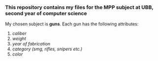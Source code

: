 ### This repository contains my files for the MPP subject at UBB, second year of computer science

My chosen subject is **guns**.
Each gun has the following attributes:
  1. *caliber*
  2. *weight*
  3. *year of fabrication*
  4. *category (smg, rifles, snipers etc.)*
  5. *color*
